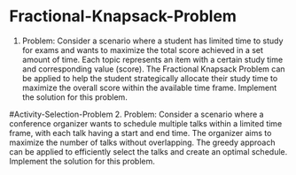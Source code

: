 # Fractional-Knapsack-Problem
1. Problem: Consider a scenario where a student has limited
time to study for exams and wants to maximize the total
score achieved in a set amount of time. Each topic
represents an item with a certain study time and
corresponding value (score). The Fractional Knapsack
Problem can be applied to help the student strategically
allocate their study time to maximize the overall score within
the available time frame. Implement the solution for this
problem.

#Activity-Selection-Problem
2. Problem: Consider a scenario where a conference organizer
wants to schedule multiple talks within a limited time frame,
with each talk having a start and end time. The organizer
aims to maximize the number of talks without overlapping.
The greedy approach can be applied to efficiently select the
talks and create an optimal schedule. Implement the
solution for this problem.
